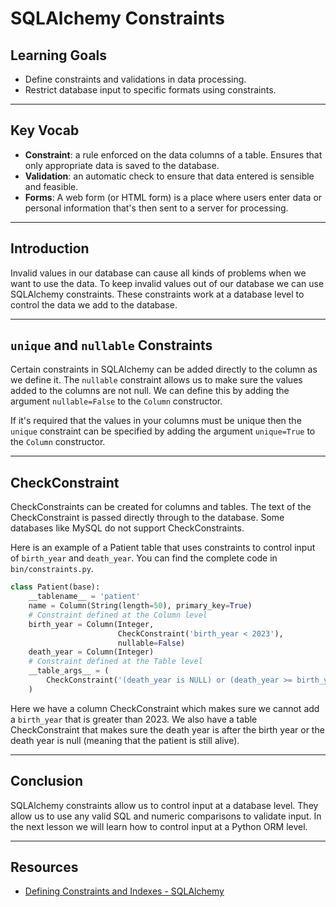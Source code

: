 # SQLAlchemy Constraints

## Learning Goals

- Define constraints and validations in data processing.
- Restrict database input to specific formats using constraints.

***

## Key Vocab

- **Constraint**: a rule enforced on the data columns of a table. Ensures that
  only appropriate data is saved to the database.
- **Validation**: an automatic check to ensure that data entered
  is sensible and feasible.
- **Forms**: A web form (or HTML form) is a place where users enter data or
  personal information that's then sent to a server for processing.

***

## Introduction

Invalid values in our database can cause all kinds of problems when we
want to use the data. To keep invalid values out of our database we can use SQLAlchemy
constraints. These constraints work at a database level to control the data we
add to the database.

***

## `unique` and `nullable` Constraints

Certain constraints in SQLAlchemy can be added directly to the column as we
define it. The `nullable` constraint allows us to make sure the values added to
the columns are not null. We can define this by adding the argument
`nullable=False` to the `Column` constructor.

If it's required that the values in your columns must be unique then the
`unique` constraint can be specified by adding the argument `unique=True` to the
`Column` constructor.

***

## CheckConstraint

CheckConstraints can be created for columns and tables. The text of the
CheckConstraint is passed directly through to the database. Some databases like
MySQL do not support CheckConstraints.

Here is an example of a Patient table that uses constraints to control input of
`birth_year` and `death_year`. You can find the complete code in
`bin/constraints.py`.

```py
class Patient(base):
    __tablename__ = 'patient'
    name = Column(String(length=50), primary_key=True)
    # Constraint defined at the Column level
    birth_year = Column(Integer,
                        CheckConstraint('birth_year < 2023'),
                        nullable=False)
    death_year = Column(Integer)
    # Constraint defined at the Table level
    __table_args__ = (
        CheckConstraint('(death_year is NULL) or (death_year >= birth_year)'),
    )

```

Here we have a column CheckConstraint which makes sure we cannot add a
`birth_year` that is greater than 2023. We also have a table CheckConstraint
that makes sure the death year is after the birth year or the death year is null
(meaning that the patient is still alive).

***

## Conclusion

SQLAlchemy constraints allow us to control input at a database level. They allow
us to use any valid SQL and numeric comparisons to validate input. In the next
lesson we will learn how to control input at a Python ORM level.

***

## Resources

- [Defining Constraints and Indexes - SQLAlchemy](https://docs.sqlalchemy.org/en/14/core/constraints.html)

